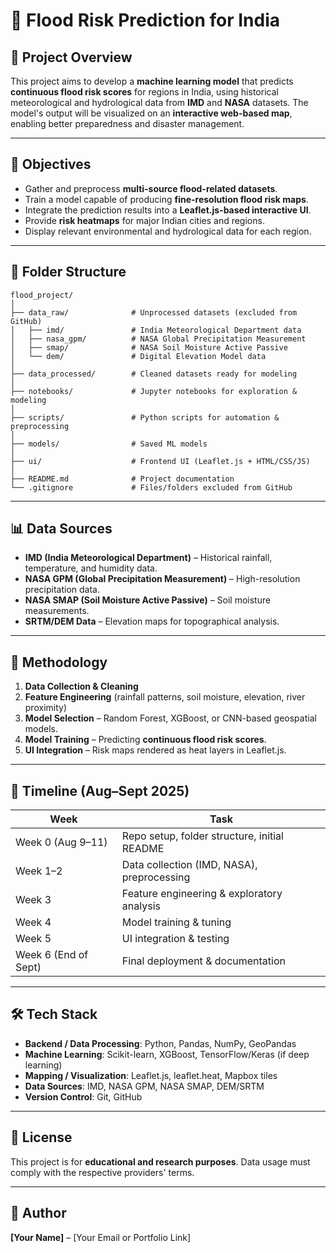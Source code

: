 # 🌊 Flood Risk Prediction for India

## 📌 Project Overview
This project aims to develop a **machine learning model** that predicts **continuous flood risk scores** for regions in India, using historical meteorological and hydrological data from **IMD** and **NASA** datasets. The model's output will be visualized on an **interactive web-based map**, enabling better preparedness and disaster management.

---

## 🎯 Objectives
- Gather and preprocess **multi-source flood-related datasets**.
- Train a model capable of producing **fine-resolution flood risk maps**.
- Integrate the prediction results into a **Leaflet.js-based interactive UI**.
- Provide **risk heatmaps** for major Indian cities and regions.
- Display relevant environmental and hydrological data for each region.

---

## 📂 Folder Structure
```
flood_project/
│
├── data_raw/              # Unprocessed datasets (excluded from GitHub)
│   ├── imd/               # India Meteorological Department data
│   ├── nasa_gpm/          # NASA Global Precipitation Measurement
│   ├── smap/              # NASA Soil Moisture Active Passive
│   └── dem/               # Digital Elevation Model data
│
├── data_processed/        # Cleaned datasets ready for modeling
│
├── notebooks/             # Jupyter notebooks for exploration & modeling
│
├── scripts/               # Python scripts for automation & preprocessing
│
├── models/                # Saved ML models
│
├── ui/                    # Frontend UI (Leaflet.js + HTML/CSS/JS)
│
├── README.md              # Project documentation
└── .gitignore             # Files/folders excluded from GitHub
```

---

## 📊 Data Sources
- **IMD (India Meteorological Department)** – Historical rainfall, temperature, and humidity data.  
- **NASA GPM (Global Precipitation Measurement)** – High-resolution precipitation data.  
- **NASA SMAP (Soil Moisture Active Passive)** – Soil moisture measurements.  
- **SRTM/DEM Data** – Elevation maps for topographical analysis.

---

## 🧠 Methodology
1. **Data Collection & Cleaning**  
2. **Feature Engineering** (rainfall patterns, soil moisture, elevation, river proximity)  
3. **Model Selection** – Random Forest, XGBoost, or CNN-based geospatial models.  
4. **Model Training** – Predicting **continuous flood risk scores**.  
5. **UI Integration** – Risk maps rendered as heat layers in Leaflet.js.  

---

## 📅 Timeline (Aug–Sept 2025)
| Week | Task |
|------|------|
| Week 0 (Aug 9–11) | Repo setup, folder structure, initial README |
| Week 1–2 | Data collection (IMD, NASA), preprocessing |
| Week 3 | Feature engineering & exploratory analysis |
| Week 4 | Model training & tuning |
| Week 5 | UI integration & testing |
| Week 6 (End of Sept) | Final deployment & documentation |

---

## 🛠 Tech Stack
- **Backend / Data Processing**: Python, Pandas, NumPy, GeoPandas
- **Machine Learning**: Scikit-learn, XGBoost, TensorFlow/Keras (if deep learning)
- **Mapping / Visualization**: Leaflet.js, leaflet.heat, Mapbox tiles
- **Data Sources**: IMD, NASA GPM, NASA SMAP, DEM/SRTM
- **Version Control**: Git, GitHub

---

## 📜 License
This project is for **educational and research purposes**. Data usage must comply with the respective providers' terms.

---

## 👤 Author
**[Your Name]** – [Your Email or Portfolio Link]  

